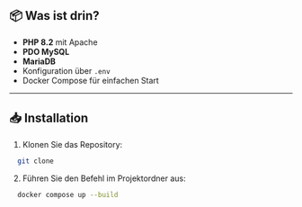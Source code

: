 ## 📦 Was ist drin?
- **PHP 8.2** mit Apache
- **PDO MySQL**
- **MariaDB**
- Konfiguration über `.env`
- Docker Compose für einfachen Start

---

## 📥 Installation

1. Klonen Sie das Repository:
```bash
  git clone 
```

2. Führen Sie den Befehl im Projektordner aus:
```bash
  docker compose up --build
```